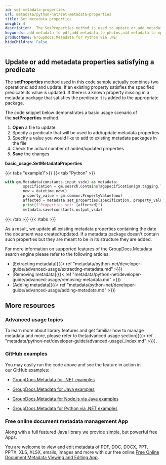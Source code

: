 ```yaml
---
id: set-metadata-properties
url: metadata/python-net/set-metadata-properties
title: Set metadata properties
weight: 4
description:  The SetProperties method is used to update or add metadata. You can easily add metadata to photos, pdfs or you can update or add data to mp3 files.
keywords: add metadata to pdf,add metadata to photos,add metadata to mp3, add metadata
productName: GroupDocs.Metadata for Python via .NET
hideChildren: False
---
```

## Update or add metadata properties satisfying a predicate

The **setProperties** method used in this code sample actually combines two operations: add and update. If an existing property satisfies the specified predicate its value is updated. If there is a known property missing in a metadata package that satisfies the predicate it is added to the appropriate package.

The code snippet below demonstrates a basic usage scenario of the **setProperties** method.

1.  **Open** a file to update
2.  Specify a predicate that will be used to add/update metadata properties
3.  Specify a value you would like to add to existing metadata packages in the file
4.  Check the actual number of added/updated properties
5.  **Save** the changes

**basic\_usage.SetMetadataProperties**

{{< tabs "example1">}}
{{< tab "Python" >}}
```python
with gm.Metadata(constants.input_vsdx) as metadata:
        specification = gm.search.ContainsTagSpecification(gm.tagging.Tags.time.created).either(gm.search.ContainsTagSpecification(gm.tagging.Tags.time.modified))
        now = datetime.now()
        property_value = gm.common.PropertyValue(now)
        affected = metadata.set_properties(specification, property_value)
        print(f"Properties set: {affected}")
        metadata.save(constants.output_vsdx)
```
{{< /tab >}}
{{< /tabs >}}

As a result, we update all existing metadata properties containing the date the document was created/updated. If a metadata package doesn't contain such properties but they are meant to be in its structure they are added.

For more information on supported features of the GroupDocs.Metadata search engine please refer to the following articles:

*   [Extracting metadata]({{< ref "metadata/python-net/developer-guide/advanced-usage/extracting-metadata.md" >}})
*   [Removing metadata]({{< ref "metadata/python-net/developer-guide/advanced-usage/removing-metadata.md" >}})
*   [Adding metadata]({{< ref "metadata/python-net/developer-guide/advanced-usage/adding-metadata.md" >}})

## More resources

### Advanced usage topics

To learn more about library features and get familiar how to manage metadata and more, please refer to the[advanced usage section]({{< ref "metadata/python-net/developer-guide/advanced-usage/_index.md" >}}).

### GitHub examples

You may easily run the code above and see the feature in action in our GitHub examples:

*   [GroupDocs.Metadata for .NET examples](https://github.com/groupdocs-metadata/GroupDocs.Metadata-for-.NET)
    
*   [GroupDocs.Metadata for Java examples](https://github.com/groupdocs-metadata/GroupDocs.Metadata-for-Java)

*   [GroupDocs.Metadata for Node.js via Java examples](https://github.com/groupdocs-metadata/GroupDocs.Metadata-for-Node.js-via-Java)

*   [GroupDocs.Metadata for Python via .NET examples](https://github.com/groupdocs-metadata/GroupDocs.Metadata-for-Python-via-.NET/)
    

### Free online document metadata management App

Along with a full featured Java library we provide simple, but powerful free Apps.

You are welcome to view and edit metadata of PDF, DOC, DOCX, PPT, PPTX, XLS, XLSX, emails, images and more with our free online [Free Online Document Metadata Viewing and Editing App](https://products.groupdocs.app/metadata).

